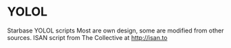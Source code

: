 # YOLOL
Starbase YOLOL scripts
Most are own design, some are modified from other sources.
ISAN script from The Collective at http://isan.to
